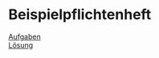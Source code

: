 # Beispielpflichtenheft
[Aufgaben](./Material/20171212_HNBKOptiRegAnford.doc)  
[Lösung](./Material/20171212_Beispielfpflichtenheft_Markus_Dieckmann.doc)  